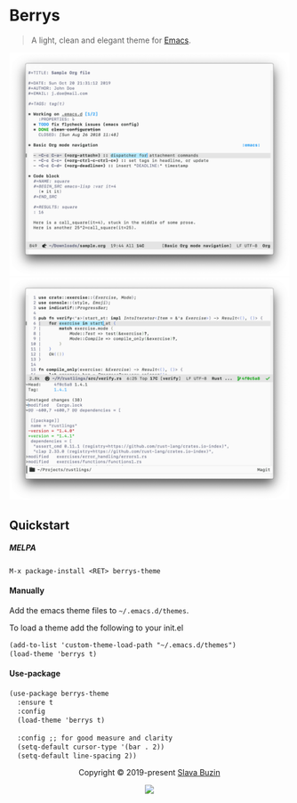 # Berrys

> A light, clean and elegant theme for [Emacs](https://www.gnu.org/software/emacs/).

![Screenshot1](assets/org-mode.png)
![Screenshot1](assets/rust-mode.png)

## Quickstart

##### MELPA

`M-x package-install <RET> berrys-theme`

#### Manually

Add the emacs theme files to `~/.emacs.d/themes`.

To load a theme add the following to your init.el

```
(add-to-list 'custom-theme-load-path "~/.emacs.d/themes")
(load-theme 'berrys t)
```

#### Use-package

```
(use-package berrys-theme
  :ensure t
  :config
  (load-theme 'berrys t)

  :config ;; for good measure and clarity
  (setq-default cursor-type '(bar . 2))
  (setq-default line-spacing 2))
```

<p align="center">Copyright &copy; 2019-present <a href="mailto:v8v.buzin@gmail.com">Slava Buzin</a></p>

<p align="center"><a href="https://github.com/vbuzin/berrys-theme/blob/master/LICENSE"><img src="https://img.shields.io/static/v1.svg?style=flat&label=License&message=MIT&logoColor=eceff4&logo=github&colorA=2C302E&colorB=1098F7"/></a></p>
